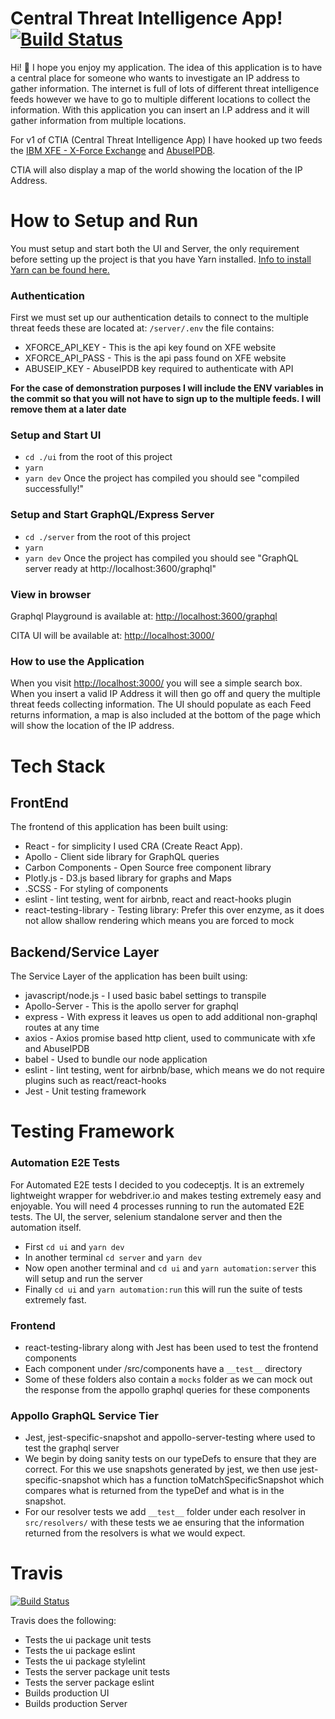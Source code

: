# Central Threat Intelligence App! [![Build Status](https://travis-ci.com/sstewart199/central-threat-intel-app.svg?branch=dev)](https://travis-ci.com/sstewart199/central-threat-intel-app)

Hi! 👋 I hope you enjoy my application. The idea of this application is to have a central place for someone who wants to investigate an IP address to gather information. The internet is full of lots of different threat intelligence feeds however we have to go to multiple different locations to collect the information.
With this application you can insert an I.P address and it will gather information from multiple locations.

For v1 of CTIA (Central Threat Intelligence App) I have hooked up two feeds the [IBM XFE - X-Force Exchange](https://exchange.xforce.ibmcloud.com/) and [AbuseIPDB](https://www.abuseipdb.com/).

CTIA will also display a map of the world showing the location of the IP Address.


#  How to Setup and Run
You must setup and start both the UI and Server, the only requirement before setting up the project is that you have Yarn installed.
[Info to install Yarn can be found here.](https://yarnpkg.com/en/docs/install#mac-stable)

### Authentication
First we must set up our authentication details to connect to the multiple threat feeds these are located at:
`/server/.env` the file contains:
- XFORCE_API_KEY - This is the api key found on XFE website
- XFORCE_API_PASS - This is the api pass found on XFE website
- ABUSEIP_KEY - AbuseIPDB key required to authenticate with API

**For the case of demonstration purposes I will include the ENV variables in the commit so that you will not have to sign up to the multiple feeds. I will remove them at a later date**


###  Setup and Start UI
-  `cd ./ui` from the root of this project
-  `yarn`
-  `yarn dev` Once the project has compiled you should see "compiled successfully!"


### Setup and Start GraphQL/Express Server
-  `cd ./server` from the root of this project
-  `yarn`
-  `yarn dev` Once the project has compiled you should see "GraphQL server ready at http://localhost:3600/graphql"


### View in browser
Graphql Playground is available at: [http://localhost:3600/graphql](http://localhost:3600/graphql)

CITA UI will be available at: [http://localhost:3000/](http://localhost:3000/)

### How to use the Application
When you visit [http://localhost:3000/](http://localhost:3000/) you will see a simple search box.
When you insert a valid IP Address it will then go off and query the multiple threat feeds collecting information. 
The UI should populate as each Feed returns information, a map is also included at the bottom of the page which will show the location of the IP address.



#  Tech Stack

##  FrontEnd

The frontend of this application has been built using:

-  React - for simplicity I used CRA (Create React App).
-  Apollo - Client side library for GraphQL queries
-  Carbon Components - Open Source free component library
-  Plotly.js - D3.js based library for graphs and Maps
-  .SCSS - For styling of components
-  eslint - lint testing, went for airbnb, react and react-hooks plugin
-  react-testing-library - Testing library: Prefer this over enzyme, as it does not allow shallow rendering which means you are forced to mock

  

##  Backend/Service Layer

The Service Layer of the application has been built using:

-  javascript/node.js - I used basic babel settings to transpile
-  Apollo-Server - This is the apollo server for graphql
-  express - With express it leaves us open to add additional non-graphql routes at any time
-  axios - Axios promise based http client, used to communicate with xfe and AbuseIPDB
-  babel - Used to bundle our node application
-  eslint - lint testing, went for airbnb/base, which means we do not require plugins such as react/react-hooks
-  Jest - Unit testing framework

#  Testing Framework

### Automation E2E Tests

For Automated E2E tests I decided to you codeceptjs. It is an extremely lightweight wrapper for webdriver.io and makes testing extremely
easy and enjoyable.
You will need 4 processes running to run the automated E2E tests. The UI, the server, selenium standalone server and then the automation itself.
- First `cd ui` and `yarn dev`
- In another terminal `cd server` and `yarn dev`
- Now open another terminal and `cd ui` and `yarn automation:server` this will setup and run the server
- Finally `cd ui` and `yarn automation:run` this will run the suite of tests extremely fast.

### Frontend
- react-testing-library along with Jest has been used  to test the frontend components
- Each component under /src/components have a `__test__` directory
- Some of these folders also contain a `mocks` folder as we can mock out the response from the appollo graphql queries for these components

### Appollo GraphQL Service Tier
- Jest, jest-specific-snapshot and appollo-server-testing where used to test the graphql server
- We begin by doing sanity tests on our typeDefs to ensure that they are correct. For this we use snapshots generated by jest, we then use jest-specific-snapshot which has a function toMatchSpecificSnapshot which compares what is returned from the typeDef and what is in the snapshot.
- For our resolver tests we add `__test__` folder under each resolver in `src/resolvers/` with these tests we ae ensuring that the information returned from the resolvers is what we would expect.


# Travis

[![Build Status](https://travis-ci.com/sstewart199/central-threat-intel-app.svg?branch=dev)](https://travis-ci.com/sstewart199/central-threat-intel-app)

Travis does the following:
- Tests the ui package unit tests
- Tests the ui package eslint
- Tests the ui package stylelint
- Tests the server package unit tests
- Tests the server package eslint
- Builds production UI
- Builds production Server
